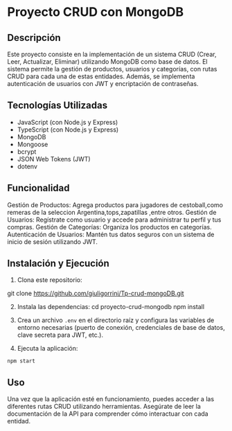 # Proyecto CRUD con MongoDB

## Descripción
Este proyecto consiste en la implementación de un sistema CRUD (Crear, Leer, Actualizar, Eliminar)
utilizando MongoDB como base de datos. El sistema permite la gestión de productos, usuarios y categorías,
con rutas CRUD para cada una de estas entidades. Además, se implementa autenticación de usuarios con JWT y encriptación de contraseñas.

## Tecnologías Utilizadas
- JavaScript (con Node.js y Express)
- TypeScript (con Node.js y Express)
- MongoDB
- Mongoose
- bcrypt
- JSON Web Tokens (JWT)
- dotenv
## Funcionalidad
Gestión de Productos: Agrega productos para jugadores de cestoball,como remeras de la seleccion Argentina,tops,zapatillas ,entre otros. Gestión de Usuarios: Regístrate como usuario y accede para administrar tu perfil y tus compras. Gestión de Categorías: Organiza los productos en categorías. Autenticación de Usuarios: Mantén tus datos seguros con un sistema de inicio de sesión utilizando JWT.
## Instalación y Ejecución
1. Clona este repositorio:

git clone https://github.com/giuligorrini/Tp-crud-mongoDB.git

2. Instala las dependencias:
cd proyecto-crud-mongodb
npm install

3. Crea un archivo `.env` en el directorio raíz y configura las variables de entorno necesarias (puerto de conexión, credenciales de base de datos, clave secreta para JWT, etc.).

4. Ejecuta la aplicación:
```
npm start
```

## Uso
Una vez que la aplicación esté en funcionamiento, puedes acceder a las diferentes rutas CRUD utilizando herramientas. Asegúrate de leer la documentación de la API para comprender cómo interactuar con cada entidad.
